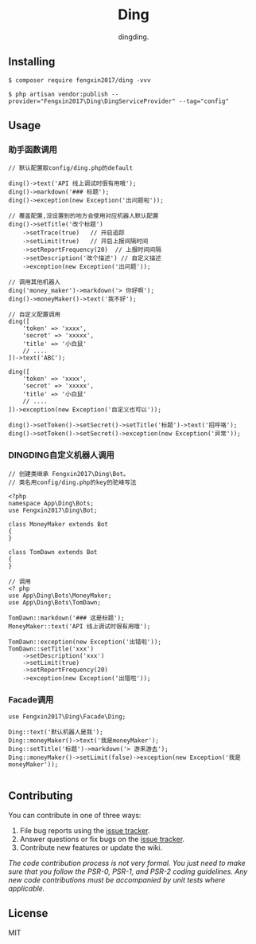 <h1 align="center"> Ding </h1>

<p align="center"> dingding.</p>


## Installing

```shell
$ composer require fengxin2017/ding -vvv

$ php artisan vendor:publish --provider="Fengxin2017\Ding\DingServiceProvider" --tag="config"
```

## Usage


### 助手函数调用

```
// 默认配置取config/ding.php的default

ding()->text('API 线上调试时很有用哦');
ding()->markdown('### 标题');
ding()->exception(new Exception('出问题啦'));

// 覆盖配置,没设置到的地方会使用对应机器人默认配置
ding()->setTitle('改个标题')
    ->setTrace(true)   // 开启追踪
    ->setLimit(true)   // 开启上报间隔时间
    ->setReportFrequency(20)  // 上报时间间隔
    ->setDescription('改个描述') // 自定义描述
    ->exception(new Exception('出问题')); 

// 调用其他机器人
ding('money_maker')->markdown('> 你好啊');
ding()->moneyMaker()->text('我不好');

// 自定义配置调用
ding([
    'token' => 'xxxx',
    'secret' => 'xxxxx',
    'title' => '小白鼠'
    // ....
])->text('ABC');

ding([
    'token' => 'xxxx',
    'secret' => 'xxxxx',
    'title' => '小白鼠'
    // ....
])->exception(new Exception('自定义也可以'));

ding()->setToken()->setSecret()->setTitle('标题')->text('招呼咯');
ding()->setToken()->setSecret()->exception(new Exception('异常'));

```

### DINGDING自定义机器人调用
```
// 创建类继承 Fengxin2017\Ding\Bot。
// 类名用config/ding.php的key的驼峰写法

<?php
namespace App\Ding\Bots;
use Fengxin2017\Ding\Bot;

class MoneyMaker extends Bot
{
}

class TomDawn extends Bot
{
}

// 调用
<? php
use App\Ding\Bots\MoneyMaker;
use App\Ding\Bots\TomDawn;

TomDawn::markdown('### 这是标题');
MoneyMaker::text('API 线上调试时很有用哦');

TomDawn::exception(new Exception('出错啦'));
TomDawn::setTitle('xxx')
    ->setDescription('xxx')
    ->setLimit(true)
    ->setReportFrequency(20)
    ->exception(new Exception('出错啦'));

```

### Facade调用
```
use Fengxin2017\Ding\Facade\Ding;

Ding::text('默认机器人是我');
Ding::moneyMaker()->text('我是moneyMaker');
Ding::setTitle('标题')->markdown('> 游来游去');
Ding::moneyMaker()->setLimit(false)->exception(new Exception('我是moneyMaker'));


```

## Contributing

You can contribute in one of three ways:

1. File bug reports using the [issue tracker](https://github.com/fengxin2017/ding/issues).
2. Answer questions or fix bugs on the [issue tracker](https://github.com/fengxin2017/ding/issues).
3. Contribute new features or update the wiki.

_The code contribution process is not very formal. You just need to make sure that you follow the PSR-0, PSR-1, and PSR-2 coding guidelines. Any new code contributions must be accompanied by unit tests where applicable._

## License

MIT